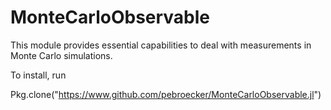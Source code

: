 # MonteCarloObservable

This module provides essential capabilities to deal with measurements in Monte Carlo simulations. 

To install, run

Pkg.clone("https://www.github.com/pebroecker/MonteCarloObservable.jl")

